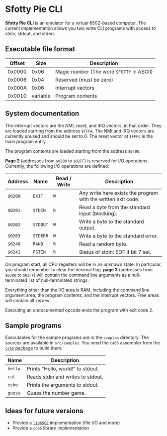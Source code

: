 # Sfotty Pie CLI

**Sfotty Pie CLI** is an emulator for a virtual 6502-based computer. The current implementation allows you two write CLI programs with access to stdin, stdout, and stderr.

## Executable file format

| Offset | Size     | Description                               |
| ------ | -------- | ----------------------------------------- |
| 0x0000 | 0x06     | Magic number (The word `SFOTTY` in ASCII) |
| 0x0006 | 0x04     | Reserved (must be zero)                   |
| 0x000A | 0x06     | Interrupt vectors                         |
| 0x0010 | variable | Program contents                          |

## System documentation

The interrupt vectors are the NMI, reset, and IRQ vectors, in that order. They are loaded starting from the address `$FFFA`. The NMI and IRQ vectors are currently unused and should be set to 0. The reset vector at `$FFFC` is the main program entry.

The program contents are loaded starting from the address `$0400`.

**Page 2** (addresses from `$0200` to `$02FF`) is reserved for I/O operations. Currently, the following I/O operations are defined:

| Address | Name     | Read / Write | Description                                                   |
| ------- | -------- | ------------ | ------------------------------------------------------------- |
| `$0200` | `EXIT`   | `W`          | Any write here exists the program with the written exit code. |
| `$0201` | `STDIN`  | `R`          | Read a byte from the standard input (blocking).               |
| `$0202` | `STDOUT` | `W`          | Write a byte to the standard output.                          |
| `$0203` | `STDERR` | `W`          | Write a byte to the standard error.                           |
| `$0240` | `RAND`   | `R`          | Read a random byte.                                           |
| `$0241` | `FSTIN`  | `R`          | Status of stdin: EOF if bit 7 set.                            |

On program start, all CPU registers will be in an unknown state. In particular, you should remember to clear the decimal flag. **page 3** (addresses from `$0300` to `$03FF`) will contain the command line arguments as a null-terminated list of null-terminated strings.

Everything other than the I/O area is RAM, including the command line argument area, the program contents, and the interrupt vectors. Free areas will contain all zeroes.

Executing an undocumented opcode ends the program with exit code 2.

## Sample programs

Executables for the sample programs are in the `samples` directory. The sources are available in `src/samples`. You need the `ca65` assembler from the [`cc65` package](https://github.com/cc65/cc65) to build them.

| Name    | Description                       |
| ------- | --------------------------------- |
| `hello` | Prints "Hello, world!" to stdout. |
| `cat`   | Reads stdin and writes to stdout. |
| `echo`  | Prints the arguments to stdout.   |
| `guess` | Guess the number game.            |

## Ideas for future versions

-   Provide a [`lib6502`](http://www.6502.org/users/andre/osa/lib6502.html) implementation (file I/O and more)
-   Provide a `cc65` library implementation
